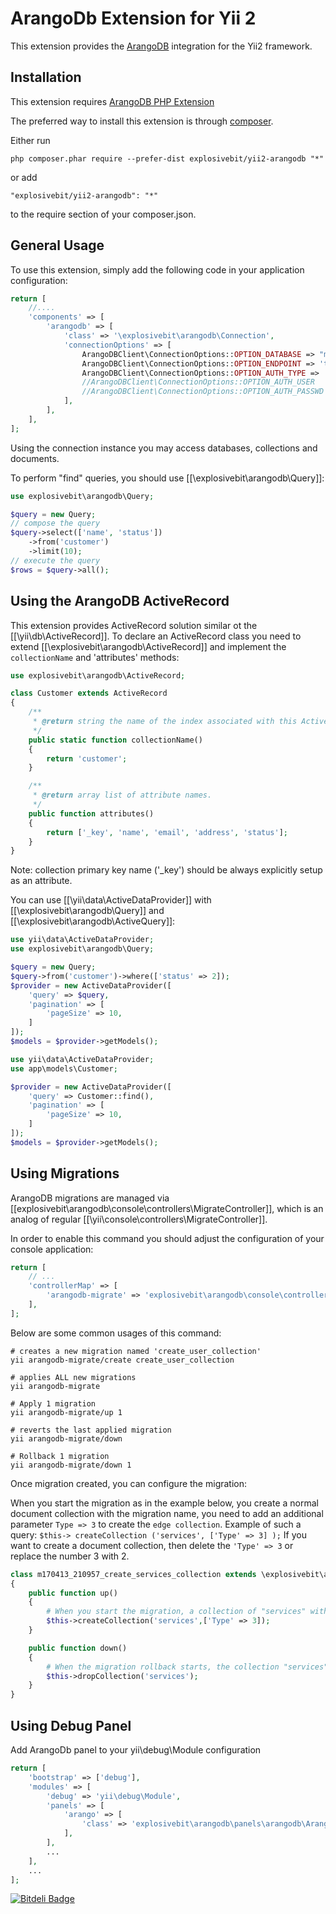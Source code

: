 ArangoDb Extension for Yii 2
===========================

This extension provides the [ArangoDB](http://www.arangodb.org/) integration for the Yii2 framework.


Installation
------------

This extension requires [ArangoDB PHP Extension](https://github.com/triAGENS/ArangoDB-PHP)

The preferred way to install this extension is through [composer](http://getcomposer.org/download/).

Either run

```
php composer.phar require --prefer-dist explosivebit/yii2-arangodb "*"
```

or add

```
"explosivebit/yii2-arangodb": "*"
```

to the require section of your composer.json.


General Usage
-------------

To use this extension, simply add the following code in your application configuration:

```php
return [
    //....
    'components' => [
        'arangodb' => [
            'class' => '\explosivebit\arangodb\Connection',
            'connectionOptions' => [
                ArangoDBClient\ConnectionOptions::OPTION_DATABASE => "mydatabase",
                ArangoDBClient\ConnectionOptions::OPTION_ENDPOINT => 'tcp://127.0.0.1:8529',
                ArangoDBClient\ConnectionOptions::OPTION_AUTH_TYPE => 'Basic',
                //ArangoDBClient\ConnectionOptions::OPTION_AUTH_USER   => '',
                //ArangoDBClient\ConnectionOptions::OPTION_AUTH_PASSWD => '',
            ],
        ],
    ],
];
```

Using the connection instance you may access databases, collections and documents.

To perform "find" queries, you should use [[\explosivebit\arangodb\Query]]:

```php
use explosivebit\arangodb\Query;

$query = new Query;
// compose the query
$query->select(['name', 'status'])
    ->from('customer')
    ->limit(10);
// execute the query
$rows = $query->all();
```


Using the ArangoDB ActiveRecord
------------------------------

This extension provides ActiveRecord solution similar ot the [[\yii\db\ActiveRecord]].
To declare an ActiveRecord class you need to extend [[\explosivebit\arangodb\ActiveRecord]] and
implement the `collectionName` and 'attributes' methods:

```php
use explosivebit\arangodb\ActiveRecord;

class Customer extends ActiveRecord
{
    /**
     * @return string the name of the index associated with this ActiveRecord class.
     */
    public static function collectionName()
    {
        return 'customer';
    }

    /**
     * @return array list of attribute names.
     */
    public function attributes()
    {
        return ['_key', 'name', 'email', 'address', 'status'];
    }
}
```

Note: collection primary key name ('_key') should be always explicitly setup as an attribute.

You can use [[\yii\data\ActiveDataProvider]] with [[\explosivebit\arangodb\Query]] and [[\explosivebit\arangodb\ActiveQuery]]:

```php
use yii\data\ActiveDataProvider;
use explosivebit\arangodb\Query;

$query = new Query;
$query->from('customer')->where(['status' => 2]);
$provider = new ActiveDataProvider([
    'query' => $query,
    'pagination' => [
        'pageSize' => 10,
    ]
]);
$models = $provider->getModels();
```

```php
use yii\data\ActiveDataProvider;
use app\models\Customer;

$provider = new ActiveDataProvider([
    'query' => Customer::find(),
    'pagination' => [
        'pageSize' => 10,
    ]
]);
$models = $provider->getModels();
```


Using Migrations
----------------

ArangoDB migrations are managed via [[explosivebit\arangodb\console\controllers\MigrateController]], which is an analog of regular
[[\yii\console\controllers\MigrateController]].

In order to enable this command you should adjust the configuration of your console application:

```php
return [
    // ...
    'controllerMap' => [
        'arangodb-migrate' => 'explosivebit\arangodb\console\controllers\MigrateController'
    ],
];
```

Below are some common usages of this command:

```
# creates a new migration named 'create_user_collection'
yii arangodb-migrate/create create_user_collection

# applies ALL new migrations
yii arangodb-migrate

# Apply 1 migration
yii arangodb-migrate/up 1

# reverts the last applied migration
yii arangodb-migrate/down

# Rollback 1 migration
yii arangodb-migrate/down 1
```

Once migration created, you can configure the migration:

When you start the migration as in the example below, you create a normal document collection with the migration name, you need to add an additional parameter `Type => 3` to create the `edge collection`. Example of such a query: `$this-> createCollection ('services', ['Type' => 3] );` If you want to create a document collection, then delete the `'Type' => 3` or replace the number 3 with 2.


```php
class m170413_210957_create_services_collection extends \explosivebit\arangodb\Migration
{
    public function up()
    {
        # When you start the migration, a collection of "services" with the edge type is created
        $this->createCollection('services',['Type' => 3]);
    }

    public function down()
    {
        # When the migration rollback starts, the collection "services"
        $this->dropCollection('services');
    }
}
```


Using Debug Panel
-----------------

Add ArangoDb panel to your yii\debug\Module configuration

```php
return [
    'bootstrap' => ['debug'],
    'modules' => [
        'debug' => 'yii\debug\Module',
        'panels' => [
            'arango' => [
                'class' => 'explosivebit\arangodb\panels\arangodb\ArangoDbPanel',
            ],
        ],
        ...
    ],
    ...
];
```


[![Bitdeli Badge](https://d2weczhvl823v0.cloudfront.net/DevGroup-ru/yii2-arangodb/trend.png)](https://bitdeli.com/free "Bitdeli Badge")

